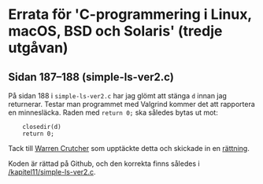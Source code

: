 # Errata för 'C-programmering i Linux, macOS, BSD och Solaris' (tredje utgåvan)

## Sidan 187–188 (simple-ls-ver2.c)
På sidan 188 i `simple-ls-ver2.c` har jag glömt att stänga `d` innan jag
returnerar. Testar man programmet med Valgrind kommer det att rapportera en
minnesläcka. Raden med `return 0;` ska således bytas ut mot:

```
    closedir(d)
    return 0;
```

Tack till [Warren Crutcher](https://github.com/warrenlc) som upptäckte detta
och skickade in en [rättning](https://github.com/jackbenny/c-programmering-tredje-utgavan/pull/1).

Koden är rättad på Github, och den korrekta finns således i [/kapitel11/simple-ls-ver2.c](simple-ls-ver2.c).
